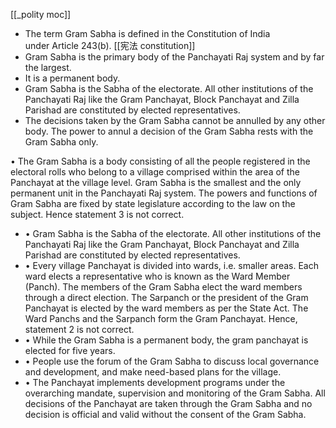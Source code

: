[[_polity moc]]
-   The term Gram Sabha is defined in the Constitution of India under Article 243(b). [[宪法 constitution]]
-   Gram Sabha is the primary body of the Panchayati Raj system and by far the largest.
-   It is a permanent body.
-   Gram Sabha is the Sabha of the electorate. All other institutions of the Panchayati Raj like the Gram Panchayat, Block Panchayat and Zilla Parishad are constituted by elected representatives.
-   The decisions taken by the Gram Sabha cannot be annulled by any other body. The power to annul a decision of the Gram Sabha rests with the Gram Sabha only.


• The Gram Sabha is a body consisting of all the people registered in the electoral rolls who belong to a village comprised within the area of the Panchayat at the village level. Gram Sabha is the smallest and the only permanent unit in the Panchayati Raj system. The powers and functions of Gram Sabha are fixed by state legislature according to the law on the subject. Hence statement 3 is not correct. 
 - • Gram Sabha is the Sabha of the electorate. All other institutions of the Panchayati Raj like the Gram Panchayat, Block Panchayat and Zilla Parishad are constituted by elected representatives.
 - • Every village Panchayat is divided into wards, i.e. smaller areas. Each ward elects a representative who is known as the Ward Member (Panch). The members of the Gram Sabha elect the ward members through a direct election. The Sarpanch or the president of the Gram Panchayat is elected by the ward members as per the State Act.   The Ward Panchs and the Sarpanch form the Gram Panchayat. Hence, statement 2 is not correct.
 - • While the Gram Sabha is a permanent body, the gram panchayat is elected for five years.
 - • People use the forum of the Gram Sabha to discuss local governance and development, and make need-based plans for the village.
 - • The Panchayat implements development programs under the overarching mandate, supervision and monitoring of the Gram Sabha. All decisions of the Panchayat are taken through the Gram Sabha and no decision is official and valid without the consent of the Gram Sabha.